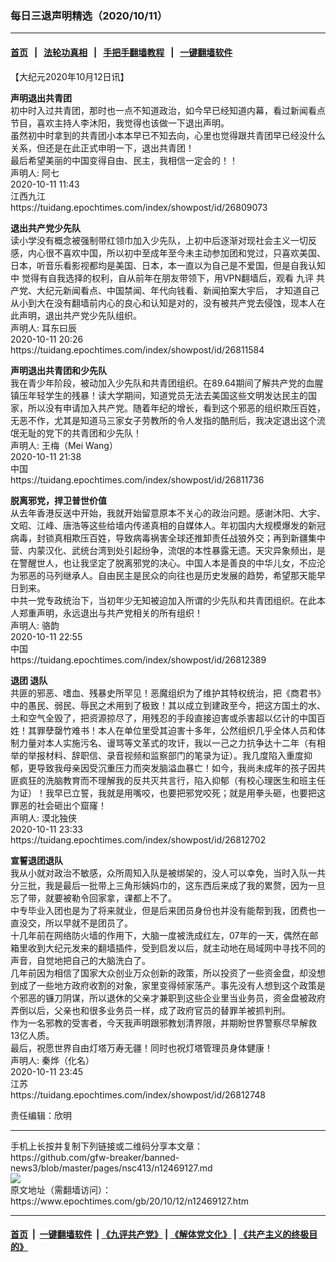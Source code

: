### 每日三退声明精选（2020/10/11）
------------------------

#### [首页](https://github.com/gfw-breaker/banned-news3/blob/master/README.md) &nbsp;&nbsp;|&nbsp;&nbsp; [法轮功真相](https://github.com/begood0513/basic/blob/master/README.md)  &nbsp;&nbsp;|&nbsp;&nbsp; [手把手翻墙教程](https://github.com/gfw-breaker/guides/wiki)  &nbsp;&nbsp;|&nbsp;&nbsp; [一键翻墙软件](https://github.com/gfw-breaker/nogfw/blob/master/README.md)  



<div><p>
 【大纪元2020年10月12日讯】
</p>
<p>
 <strong>
  声明退出共青团
 </strong>
 <br/>
 初中时入过共青团，那时也一点不知道政治，如今早已经知道内幕，看过新闻看点节目，喜欢主持人李沐阳，我觉得也该做一下退出声明。
 <br/>
 虽然初中时拿到的共青团小本本早已不知去向，心里也觉得跟共青团早已经没什么关系，但还是在此正式申明一下，退出共青团！
 <br/>
 最后希望美丽的中国变得自由、民主，我相信一定会的！！
 <br/>
 声明人: 阿七
 <br/>
 2020-10-11 11:43
 <br/>
 江西九江
 <br/>
 https://tuidang.epochtimes.com/index/showpost/id/26809073
</p>
<p>
 <strong>
  退出共产党少先队
 </strong>
 <br/>
 读小学没有概念被强制带红领巾加入少先队，上初中后逐渐对现社会主义一切反感，内心很不喜欢中国，所以初中至成年至今未主动参加团和党过，只喜欢美国、日本，听音乐看影视都均是美国、日本，本一直以为自己是不爱国，但是自我认知中 觉得有自我选择的权利，自从前年在朋友带领下，用VPN翻墙后，观看
 <ok href="https://www.epochtimes.com/gb/tag/%E4%B9%9D%E8%AF%84.html">
  九评
 </ok>
 共产党、大纪元新闻看点、中国禁闻、年代向钱看、新闻拍案大宇后， 才知道自己从小到大在没有翻墙前内心的良心和认知是对的，没有被共产党去侵蚀，现本人在此声明，退出共产党少先队组织。
 <br/>
 声明人: 耳东曰辰
 <br/>
 2020-10-11 20:26
 <br/>
 https://tuidang.epochtimes.com/index/showpost/id/26811584
</p>
<p>
 <strong>
  声明退出共青团和少先队
 </strong>
 <br/>
 我在青少年阶段，被动加入少先队和共青团组织。在89.64期间了解共产党的血腥镇压年轻学生的残暴！读大学期间，知道党员无法去美国这些文明发达民主的国家，所以没有申请加入共产党。随着年纪的增长，看到这个邪恶的组织欺压百姓，无恶不作，尤其是知道马三家女子劳教所的令人发指的酷刑后，我决定退出这个流氓无耻的党下的共青团和少先队！
 <br/>
 声明人: 王梅（Mei Wang）
 <br/>
 2020-10-11 21:38
 <br/>
 中国
 <br/>
 https://tuidang.epochtimes.com/index/showpost/id/26811736
</p>
<p>
 <strong>
  脱离邪党，捍卫普世价值
 </strong>
 <br/>
 从去年香港反送中开始，我就开始留意原本不关心的政治问题。感谢沐阳、大宇、文昭、江峰、唐浩等这些给墙内传递真相的自媒体人。年初国内大规模爆发的新冠病毒，封锁真相欺压百姓，导致病毒祸害全球还推卸责任战狼外交；再到新疆集中营、内蒙汉化、武统台湾到处引起纷争，流氓的本性暴露无遗。天灾异象频出，是在警醒世人，也让我坚定了脱离邪党的决心。中国人本是善良的中华儿女，不应沦为邪恶的马列继承人。自由民主是民众的向往也是历史发展的趋势，希望那天能早日到来。
 <br/>
 中共一党专政统治下，当初年少无知被迫加入所谓的少先队和共青团组织。在此本人郑重声明，永远退出与共产党相关的所有组织！
 <br/>
 声明人: 骆韵
 <br/>
 2020-10-11 22:55
 <br/>
 中国
 <br/>
 https://tuidang.epochtimes.com/index/showpost/id/26812389
</p>
<p>
 <strong>
  退团 退队
 </strong>
 <br/>
 共匪的邪恶、嗜血、残暴史所罕见！恶魔组织为了维护其特权统治，把《商君书》中的愚民、弱民、辱民之术用到了极致！其以成立到建政至今，把这方国土的水、土和空气全毁了，把资源掠尽了，用残忍的手段直接迫害或杀害超以亿计的中国百姓！其罪孽罄竹难书！本人在单位里受其迫害十多年，公然组织几乎全体人员和体制力量对本人实施污名、谩骂等文革式的攻讦，我以一己之力抗争达十二年（有相举的举报材料、辞职信、录音视频和监察部门的笔录为证）。我几度陷入重度抑郁，更导致我母亲因受沉重压力而突发脑溢血暴亡！如今，我尚未成年的孩子因共匪疯狂的洗脑教育而不理解我的反共灭共言行，陷入抑郁（有校心理医生和班主任为证）！我早已立誓，我就是用嘴咬，也要把邪党咬死；就是用拳头砸，也要把这罪恶的社会砸出个窟窿！
 <br/>
 声明人: 漠北独侠
 <br/>
 2020-10-11 23:33
 <br/>
 https://tuidang.epochtimes.com/index/showpost/id/26812702
</p>
<p>
 <strong>
  宣誓退团退队
 </strong>
 <br/>
 我从小就对政治不敏感，众所周知入队是被绑架的，没人可以幸免，当时入队一共分三批，我是最后一批带上三角形姨妈巾的，这东西后来成了我的累赘，因为一旦忘了带，就要被勒令回家拿，课都上不了。
 <br/>
 中专毕业入团也是为了将来就业，但是后来团员身份也并没有能帮到我，团费也一直没交，所以早就不是团员了。
 <br/>
 十几年前在网络防火墙的作用下，大脑一度被洗成红左，07年的一天，偶然在邮箱里收到大纪元发来的翻墙插件，受到启发以后，就主动地在局域网中寻找不同的声音，自觉地把自己的大脑洗白了。
 <br/>
 几年前因为相信了国家大众创业万众创新的政策，所以投资了一些资金盘，却没想到成了一些地方政府收割的对象，家里变得倾家荡产。事先没有人想到这个政策是个邪恶的镰刀阴谋，所以退休的父亲才兼职到这些企业里当业务员，资金盘被政府弄倒以后，父亲也和很多业务员一样，成了政府官员的替罪羊被抓判刑。
 <br/>
 作为一名邪教的受害者，今天我声明跟邪教划清界限，并期盼世界警察尽早解救13亿人质。
 <br/>
 最后，祝愿世界自由灯塔万寿无疆！同时也祝灯塔管理员身体健康！
 <br/>
 声明人: 秦烨（化名）
 <br/>
 2020-10-11 23:45
 <br/>
 江苏
 <br/>
 https://tuidang.epochtimes.com/index/showpost/id/26812748
</p>
<p>
 责任编辑：欣明
</p>
</div>
<hr/>
手机上长按并复制下列链接或二维码分享本文章：<br/>
https://github.com/gfw-breaker/banned-news3/blob/master/pages/nsc413/n12469127.md <br/>
<a href='https://github.com/gfw-breaker/banned-news3/blob/master/pages/nsc413/n12469127.md'><img src='https://github.com/gfw-breaker/banned-news3/blob/master/pages/nsc413/n12469127.md.png'/></a> <br/>
原文地址（需翻墙访问）：https://www.epochtimes.com/gb/20/10/12/n12469127.htm


------------------------
#### [首页](https://github.com/gfw-breaker/banned-news3/blob/master/README.md) &nbsp;|&nbsp; [一键翻墙软件](https://github.com/gfw-breaker/nogfw/blob/master/README.md) &nbsp;| [《九评共产党》](https://github.com/gfw-breaker/9ping.md/blob/master/README.md#九评之一评共产党是什么) | [《解体党文化》](https://github.com/gfw-breaker/jtdwh.md/blob/master/README.md) | [《共产主义的终极目的》](https://github.com/gfw-breaker/gczydzjmd.md/blob/master/README.md)


<img src='http://gfw-breaker.win/banned-news3/pages/nsc413/n12469127.md' width='0px' height='0px'/>